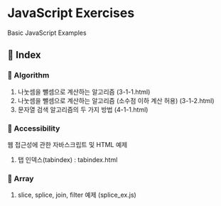 # JavaScript Exercises

Basic JavaScript Examples

## 📖 Index

### 📂 Algorithm

1.  나눗셈을 뺄셈으로 계산하는 알고리즘 (3-1-1.html)
2.  나눗셈을 뺄셈으로 계산하는 알고리즘 (소수점 이하 계산 허용) (3-1-2.html)
3.  문자열 검색 알고리즘의 두 가지 방법 (4-1-1.html)

### 📂 Accessibility

웹 접근성에 관한 자바스크립트 및 HTML 예제

1.  탭 인덱스(tabindex) : tabindex.html

### 📂 Array

1.  slice, splice, join, filter 예제 (splice_ex.js)

